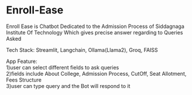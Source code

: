 # Enroll-Ease

Enroll Ease is Chatbot Dedicated to the Admission Process of Siddagnaga Institute Of Technology Which gives precise answer regarding to Queries Asked

Tech Stack: Streamlit, Langchain, Ollama(Llama2), Groq, FAISS

App Feature:</br>
1)user can select different fields to ask queries</br>
2)fields include About College, Admission Process, CutOff, Seat Allotment, Fees Structure</br>
3)user can type query and the Bot will respond to it</br>
